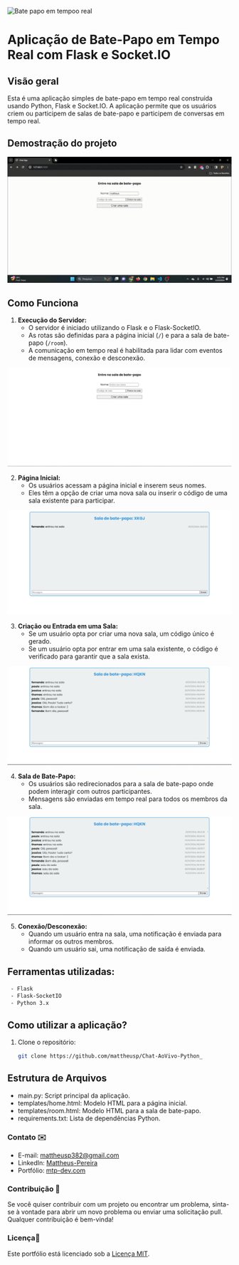 ![Bate papo em tempoo real](https://i.imgur.com/xJ1UP5P.png)


# Aplicação de Bate-Papo em Tempo Real com Flask e Socket.IO


## Visão geral

Esta é uma aplicação simples de bate-papo em tempo real construída usando Python, Flask e Socket.IO. A aplicação permite que os usuários criem ou participem de salas de bate-papo e participem de conversas em tempo real.


## Demostração do projeto

![GIF do resultado](assets/gif/utilizando%20a%20aplicação.gif)

## Como Funciona

1. **Execução do Servidor:**
   - O servidor é iniciado utilizando o Flask e o Flask-SocketIO.
   - As rotas são definidas para a página inicial (`/`) e para a sala de bate-papo (`/room`).
   - A comunicação em tempo real é habilitada para lidar com eventos de mensagens, conexão e desconexão.

![pagina inicial](assets/imgs/1.png)


2. **Página Inicial:**
   - Os usuários acessam a página inicial e inserem seus nomes.
   - Eles têm a opção de criar uma nova sala ou inserir o código de uma sala existente para participar.

![sala de bate papo](assets/imgs/2.png)


3. **Criação ou Entrada em uma Sala:**
   - Se um usuário opta por criar uma nova sala, um código único é gerado.
   - Se um usuário opta por entrar em uma sala existente, o código é verificado para garantir que a sala exista.

![comunicação em tempo real](assets/imgs/3.png)


4. **Sala de Bate-Papo:**
   - Os usuários são redirecionados para a sala de bate-papo onde podem interagir com outros participantes.
   - Mensagens são enviadas em tempo real para todos os membros da sala.

![conexão/desconexão do usuário](assets/imgs/4.png)


5. **Conexão/Desconexão:**
   - Quando um usuário entra na sala, uma notificação é enviada para informar os outros membros.
   - Quando um usuário sai, uma notificação de saída é enviada.


## Ferramentas utilizadas:
     - Flask
     - Flask-SocketIO
     - Python 3.x


## Como utilizar a aplicação?

1. Clone o repositório:

   ```bash
   git clone https://github.com/mattheusp/Chat-AoVivo-Python_


## Estrutura de Arquivos

- main.py: Script principal da aplicação.
- templates/home.html: Modelo HTML para a página inicial.
- templates/room.html: Modelo HTML para a sala de bate-papo.
- requirements.txt: Lista de dependências Python.

### Contato ✉️

- E-mail: mattheusp382@gmail.com
- LinkedIn: [Mattheus-Pereira](https://www.linkedin.com/in/mattheuspereira/)
- Portfólio: [mtp-dev.com](https://mtpdev.com.br/)

### Contribuição 🤝

Se você quiser contribuir com um projeto ou encontrar um problema, sinta-se à vontade para abrir um novo problema ou enviar uma solicitação pull. Qualquer contribuição é bem-vinda!

### Licença📄

Este portfólio está licenciado sob a [Licença MIT](https://opensource.org/licenses/MIT).